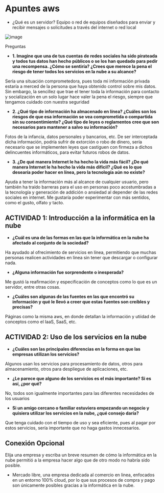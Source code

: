 # Apuntes aws
- ¿Qué es un servidor?
Equipo o red de equipos diseñados para enviar y recibir mensajes o solicitudes a través del internet o red local

![image](https://github.com/JosueFlorian17/Comunicacion_de_datos_y_redes-2024/assets/150297452/527fee8d-e125-4f91-a743-70347366264c)

Preguntas

- **1. Imagine que una de tus cuentas de redes sociales ha sido pirateada y todos tus datos han hecho públicos o se los han quedado para pedir una recompensa. ¿Cómo se sentiría? ¿Crees que merece la pena el riesgo de tener todos los servicios en la nube a su alcance?**

Sería una situación comprometedora, pues toda mi información privada estaría a merced de la persona que haya obtenido control sobre mis datos. Sin embargo, la sencillez que trae el tener toda la información para contacto y socialización en un solo lugar hace valer la pena el riesgo, siempre que tengamos cuidado con nuestra seguridad


- **2. ¿Qué tipo de información ha almacenado en línea? ¿Cuáles son los riesgos de que esa información se vea comprometida o compartida sin su consentimiento? ¿Qué tipo de leyes o reglamentos cree que son necesarios para mantener a salvo su información?**

Fotos de la infancia, datos personales y bancarios, etc. De ser interceptada dicha información, podría sufrir de extorción o robo de dinero, sería necesario que se implementen leyes que castiguen con firmeza a dichos delincuentes informáticos, para evitar futuros robos de datos.

- **3. ¿De qué manera Internet le ha hecho la vida más fácil? ¿De qué manera Internet le ha hecho la vida más difícil? ¿Qué es lo que desearía poder hacer en línea, pero la tecnología aún no existe?**

Ayuda a tener la información más al alcance de cualquier usuario, pero también ha traído barreras para el uso en personas poco acostumbradas a la tecnología y generación de addición o ansiedad al depender de las redes sociales en internet. Me gustaría poder experimentar con más sentidos, como el gusto, olfato y tacto.

## ACTIVIDAD 1: Introducción a la informática en la nube

- **¿Cuál es una de las formas en las que la informática en la nube ha afectado al conjunto de la sociedad?**
  
Ha ayudado al ofrecimiento de servicios en línea, permitiendo que muchas personas realicen actividades en linea sin tener que descargar o configurar nada.

- **¿Alguna información fue sorprendente o inesperada?**

Me gustó la reafirmación y especificación de conceptos como lo que es un servidor, entre otras cosas. 

- **¿Cuáles son algunas de las fuentes en las que encontró su información y qué le llevó a creer que estas fuentes son creíbles y precisas?**

Páginas como la misma aws, en donde detallan la información y utiidad de conceptos como el IaaS, SaaS, etc.


## ACTIVIDAD 2: Uso de los servicios en la nube

- **¿Cuáles son las principales diferencias en la forma en que las empresas utilizan los servicios?**

Algunos usan los servicios para procesamiento de datos, otros para almacenamiento, otros para despliegue de aplicaciones, etc.

- **¿Le parece que alguno de los servicios es el más importante? Si es así, ¿por qué?**

No, todos son igualmente importantes para las diferentes necesidades de los usuarios

- **Si un amigo cercano o familiar estuviera empezando un negocio y quisiera utilizar los servicios en la nube, ¿qué consejo daría?**

Que tenga cuidado con el tiempo de uso y sea eficiente, pues al pagar por estos servicios, sería importante que no haga gastos innecesarios.

## Conexión Opcional
Elija una empresa y escriba un breve resumen de cómo la informática en la nube permitió a la empresa hacer algo que de otro modo no habría sido posible.

- Mercado libre, una empresa dedicada al comercio en linea, enfocados en un entorno 100% cloud, por lo que sus procesos de compra y pago son únicamente posibles gracias a la informática en la nube.
